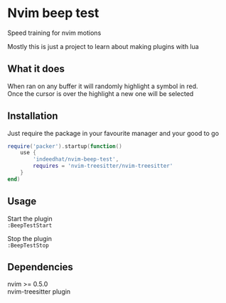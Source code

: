 # Nvim beep test
Speed training for nvim motions

Mostly this is just a project to learn about making plugins with lua

## What it does
When ran on any buffer it will randomly highlight a symbol in red.\
Once the cursor is over the highlight a new one will be selected

## Installation
Just require the package in your favourite manager and your good to go
```lua
require('packer').startup(function()
    use {
        'indeedhat/nvim-beep-test',
        requires = 'nvim-treesitter/nvim-treesitter'
    }
end)
```

## Usage
Start the plugin\
`:BeepTestStart`

Stop the plugin\
`:BeepTestStop`

## Dependencies
nvim >= 0.5.0\
nvim-treesitter plugin
